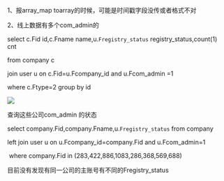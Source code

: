 1、报array_map toarray的时候，可能是时间戳字段没传或者格式不对

2、线上数据有多个com_admin的

select c.Fid id,c.Fname name,u.`Fregistry_status` registry_status,count(1) cnt

from company c

join user u on c.Fid=u.Fcompany_id and u.Fcom_admin =1

where c.Ftype=2 group by id



![](https://gitee.com/hxc8/images7/raw/master/img/202407190802086.jpg)







查询这些公司com_admin 的状态

select company.Fid,company.Fname,u.`Fregistry_status` from company

left join user u on u.Fcompany_id=company.Fid and u.Fcom_admin=1

 where company.Fid in (283,422,886,1083,286,368,569,688)

目前没有发现有同一公司的主账号有不同的Fregistry_status